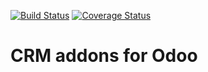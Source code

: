 [![Build Status](https://travis-ci.org/OCA/crm.svg?branch=6.1)](https://travis-ci.org/OCA/crm)
[![Coverage Status](https://coveralls.io/repos/OCA/crm/badge.png?branch=6.1)](https://coveralls.io/r/OCA/crm?branch=6.1)

CRM addons for Odoo
===================
